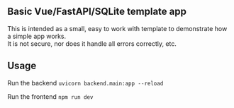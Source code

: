 ## Basic Vue/FastAPI/SQLite template app
This is intended as a small, easy to work with template to demonstrate how a simple app works.  
It is not secure, nor does it handle all errors correctly, etc.

## Usage
Run the backend
`uvicorn backend.main:app --reload`

Run the frontend
`npm run dev`

